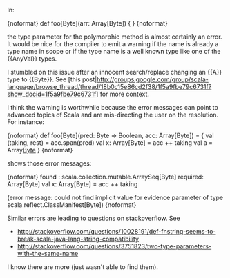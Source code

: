 In:

{noformat}
def foo[Byte](arr: Array[Byte]) { }
{noformat}

the type parameter for the polymorphic method is almost certainly an error. It would be nice for the compiler to emit a warning if the name is already a type name in scope or if the type name is a well known type like one of the {{AnyVal}} types.

I stumbled on this issue after an innocent search/replace changing an {{A}} type to {{Byte}}. See [this post|http://groups.google.com/group/scala-language/browse_thread/thread/18b0c15e86cd2f38/1f5a9fbe79c6731f?show_docid=1f5a9fbe79c6731f] for more context.

I think the warning is worthwhile because the error messages can point to advanced topics of Scala and are mis-directing the user on the resolution. For instance:

{noformat}
def foo[Byte](pred: Byte => Boolean, acc: Array[Byte]) = { 
  val (taking, rest) = acc.span(pred) 
  val x: Array[Byte] = acc ++ taking 
  val a = Array[Byte]() 
} 
{noformat}

shows those error messages:

{noformat}
 found   : scala.collection.mutable.ArraySeq[Byte] 
 required: Array[Byte] 
         val x: Array[Byte] = acc ++ taking 

(error message: could not find implicit value for evidence parameter 
of type scala.reflect.ClassManifest[Byte]) 
{noformat}

Similar errors are leading to questions on stackoverflow. See

 * http://stackoverflow.com/questions/10028191/def-fnstring-seems-to-break-scala-java-lang-string-compatibility
 * http://stackoverflow.com/questions/3751823/two-type-parameters-with-the-same-name

I know there are more (just wasn't able to find them).

